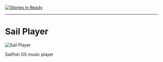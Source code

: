 [![Stories in Ready](https://badge.waffle.io/i4004/SailPlayer.png?label=ready&title=Ready)](https://waffle.io/i4004/SailPlayer)

---

Sail Player
==========

![Sail Player](https://raw.githubusercontent.com/i4004/SailPlayer/master/Images/Logo128x128.png)

Sailfish OS music player
